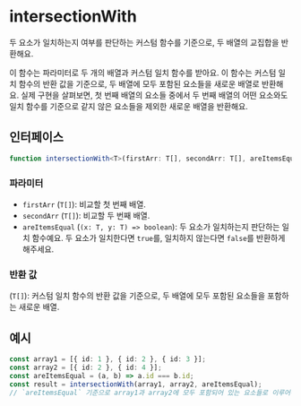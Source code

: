 # intersectionWith

두 요소가 일치하는지 여부를 판단하는 커스텀 함수를 기준으로, 두 배열의 교집합을 반환해요.

이 함수는 파라미터로 두 개의 배열과 커스텀 일치 함수를 받아요.
이 함수는 커스텀 일치 함수의 반환 값을 기준으로, 두 배열에 모두 포함된 요소들을 새로운 배열로 반환해요.
실제 구현을 살펴보면, 첫 번째 배열의 요소들 중에서 두 번째 배열의 어떤 요소와도 일치 함수를 기준으로 같지 않은 요소들을 제외한 새로운 배열을 반환해요.

## 인터페이스

```typescript
function intersectionWith<T>(firstArr: T[], secondArr: T[], areItemsEqual: (x: T, y: T) => boolean): T[];
```

### 파라미터 

- `firstArr` (`T[]`): 비교할 첫 번째 배열.
- `secondArr` (`T[]`): 비교할 두 번째 배열.
- `areItemsEqual` (`(x: T, y: T) => boolean`): 두 요소가 일치하는지 판단하는 일치 함수예요. 두 요소가 일치한다면 `true`를, 일치하지 않는다면 `false`를 반환하게 해주세요.

### 반환 값

(`T[]`): 커스텀 일치 함수의 반환 값을 기준으로, 두 배열에 모두 포함된 요소들을 포함하는 새로운 배열.


## 예시

```typescript
const array1 = [{ id: 1 }, { id: 2 }, { id: 3 }];
const array2 = [{ id: 2 }, { id: 4 }];
const areItemsEqual = (a, b) => a.id === b.id;
const result = intersectionWith(array1, array2, areItemsEqual);
// `areItemsEqual` 기준으로 array1과 array2에 모두 포함되어 있는 요소들로 이루어진 [{ id: 2 }] 이 반환돼요.
```
